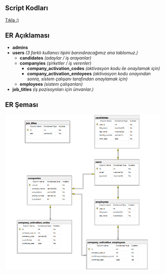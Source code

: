 ## Script Kodları
<a href="scripts.sql">Tıkla :)</a>

## ER Açıklaması 
- <b>admins</b>
- <b>users</b> <i>(3 farklı kullanıcı tipini barındıracağımız ana tablomuz.)</i>
  - <b>candidates</b> <i>(adaylar / iş arayanlar)</i>
  - <b>companyies</b> <i>(şirketler / iş verenler)</i>
    - <b>company_activation_codes</b> <i>(aktivasyon kodu ile onaylamak için)</i>
    - <b>company_activation_emloyees</b> <i>(aktivasyon kodu onayından sonra, sistem çalışanı tarafından onaylamak için)</i>
  - <b>employees</b> <i>(sistem çalışanları)</i>
- <b>job_titles</b> <i>(iş pozisoynları için ünvanlar.)</i>

## ER Şeması
<img src="ER Diagram.2.png">
 

